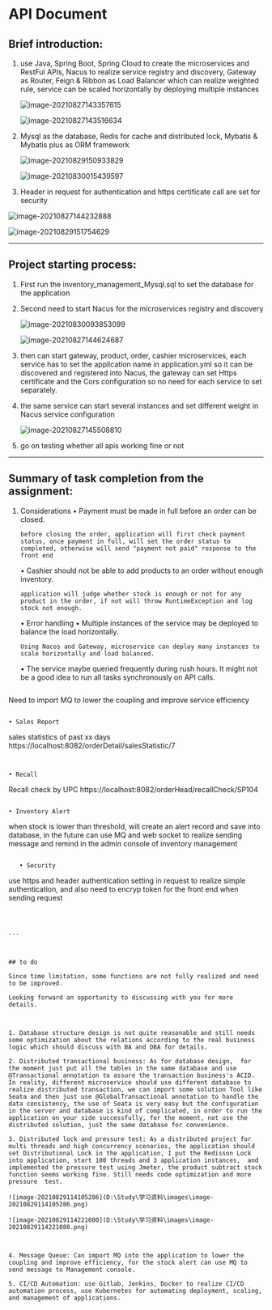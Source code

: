# API Document 

## Brief introduction:

1. use Java, Spring Boot, Spring Cloud to create the microservices and RestFul APIs, Nacus to realize service registry and discovery, Gateway as Router, Feign & Ribbon as Load Balancer which can realize weighted rule, service can be scaled horizontally by deploying multiple instances

   ![image-20210827143357615](D:\Study\学习资料\images\image-20210827143357615.png)

   

   ![image-20210827143516634](D:\Study\学习资料\images\image-20210827143516634.png)

   

2. Mysql as the database, Redis for cache and distributed lock,  Mybatis &  Mybatis plus as ORM framework

   

   ![image-20210829150933829](D:\Study\学习资料\images\image-20210829150933829.png)

   

   ![image-20210830015439597](D:\Study\学习资料\images\image-20210830015439597.png)

3. Header in request for authentication and https certificate call are set for security

![image-20210827144232888](D:\Study\学习资料\images\image-20210827144232888.png)



![image-20210829151754629](D:\Study\学习资料\images\image-20210829151754629.png)



---



## Project starting process:

1. First run the inventory_management_Mysql.sql to set the database for the application

2. Second need to start Nacus for the microservices registry and discovery

   ![image-20210830093853099](D:\Study\学习资料\images\image-20210830093853099.png)

   ![image-20210827144624687](D:\Study\学习资料\images\image-20210827144624687.png)

3. then can start gateway, product, order, cashier microservices, each service has to set the application name in application.yml so it can be discovered and registered into Nacus, the gateway can set Https certificate and the Cors configuration so no need for each service to set separately.

4. the same service can start several instances and set different weight in Nacus service configuration

   ![image-20210827145508810](D:\Study\学习资料\images\image-20210827145508810.png)

5. go on testing whether all apis working fine or not

   

---



## Summary of task completion from the assignment:

1. Considerations
   • Payment must be made in full before an order can be closed. 

   ~~~
   before closing the order, application will first check payment status, once payment in full, will set the order status to completed, otherwise will send "payment not paid" response to the front end 
   ~~~

   • Cashier should not be able to add products to an order without enough inventory.

   ~~~
   application will judge whether stock is enough or not for any product in the order, if not will throw RuntimeException and log stock not enough.
   ~~~

   • Error handling
   • Multiple instances of the service may be deployed to balance the load horizontally.

   ~~~
   Using Nacos and Gateway, microservice can deploy many instances to scale horizontally and load balanced.
   ~~~

   • The service maybe queried frequently during rush hours. It might not be a good idea to run all tasks synchronously on API calls.

   ~~~
Need to import MQ to lower the coupling and improve service efficiency
   ~~~
   
   • Sales Report

   ~~~
sales statistics of past xx days
   https://localhost:8082/orderDetail/salesStatistic/7
   ~~~
   

• Recall

~~~
   Recall check by UPC
   https://localhost:8082/orderHead/recallCheck/SP104
~~~

• Inventory Alert

~~~
when stock is lower than threshold, will create an alert record and save into database, in the future can  use MQ and web socket to realize sending message and remind in the admin console of inventory management
~~~

   • Security

   ~~~
use https and header authentication setting in request to realize simple authentication, and also  need to encryp token for the front end when sending request
   ~~~

   

---



## to do

Since time limitation, some functions are not fully realized and need to be improved.

Looking forward an opportunity to discussing with you for more details.



1. Database structure design is not quite reasonable and still needs some optimization about the relations according to the real business logic which should discuss with BA and DBA for details. 

2. Distributed transactional business: As for database design,  for the moment just put all the tables in the same database and use @Transactional annotation to assure the transaction business's ACID. In reality, different microservice should use different database to realize distributed transaction, we can import some solution Tool like Seata and then just use @GlobalTransactional annotation to handle the data consistency, the use of Seata is very easy but the configuration in the server and database is kind of complicated, in order to run the application on your side successfully, for the moment, not use the distributed solution, just the same database for convenience.

3. Distributed lock and pressure test: As a distributed project for multi threads and high concurrency scenarios, the application should set Distributional Lock in the application, I put the Redisson Lock into application, start 100 threads and 3 application instances,  and implemented the pressure test using Jmeter, the product subtract stock function seems working fine. Still needs code optimization and more pressure  test.

   ![image-20210829114105286](D:\Study\学习资料\images\image-20210829114105286.png)

   ![image-20210829114221080](D:\Study\学习资料\images\image-20210829114221080.png)

   

4. Message Queue: Can import MQ into the application to lower the coupling and improve efficiency, for the stock alert can use MQ to send message to Management console.

5. CI/CD Automation: use Gitlab, Jenkins, Docker to realize CI/CD automation process, use Kubernetes for automating deployment, scaling, and management of applications.

   
